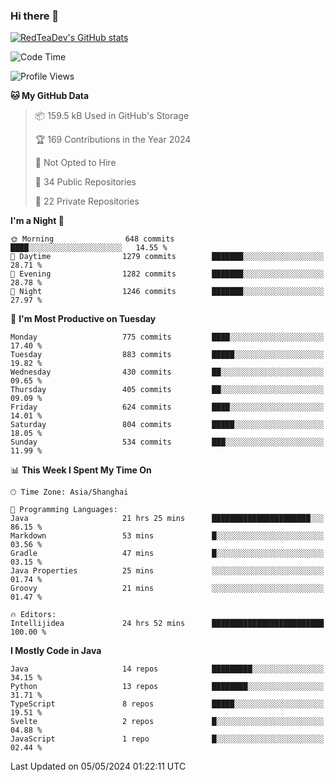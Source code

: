 ### Hi there 👋

<!--
**RedTeaDev/RedTeaDev** is a ✨ _special_ ✨ repository because its `README.md` (this file) appears on your GitHub profile.

Here are some ideas to get you started:

- 🔭 I’m currently working on ...
- 🌱 I’m currently learning ...
- 👯 I’m looking to collaborate on ...
- 🤔 I’m looking for help with ...
- 💬 Ask me about ...
- 📫 How to reach me: ...
- 😄 Pronouns: ...
- ⚡ Fun fact: ...
-->

<!--
[![wakatime](https://wakatime.com/badge/user/6b101ed0-04c0-4490-9283-eb61f2efff96.svg)](https://wakatime.com/@6b101ed0-04c0-4490-9283-eb61f2efff96)
!-->

[![RedTeaDev's GitHub stats](https://github-readme-stats.vercel.app/api?username=RedTeaDev)](https://github.com/anuraghazra/github-readme-stats)
<!--
[![willianrod's wakatime stats](https://github-readme-stats.vercel.app/api/wakatime?username=RedTeaDev)](https://github.com/anuraghazra/github-readme-stats)
!-->
<!--START_SECTION:waka-->
![Code Time](http://img.shields.io/badge/Code%20Time-2%2C214%20hrs%2024%20mins-blue)

![Profile Views](http://img.shields.io/badge/Profile%20Views-3-blue)

**🐱 My GitHub Data** 

> 📦 159.5 kB Used in GitHub's Storage 
 > 
> 🏆 169 Contributions in the Year 2024
 > 
> 🚫 Not Opted to Hire
 > 
> 📜 34 Public Repositories 
 > 
> 🔑 22 Private Repositories 
 > 
**I'm a Night 🦉** 

```text
🌞 Morning                648 commits         ████░░░░░░░░░░░░░░░░░░░░░   14.55 % 
🌆 Daytime                1279 commits        ███████░░░░░░░░░░░░░░░░░░   28.71 % 
🌃 Evening                1282 commits        ███████░░░░░░░░░░░░░░░░░░   28.78 % 
🌙 Night                  1246 commits        ███████░░░░░░░░░░░░░░░░░░   27.97 % 
```
📅 **I'm Most Productive on Tuesday** 

```text
Monday                   775 commits         ████░░░░░░░░░░░░░░░░░░░░░   17.40 % 
Tuesday                  883 commits         █████░░░░░░░░░░░░░░░░░░░░   19.82 % 
Wednesday                430 commits         ██░░░░░░░░░░░░░░░░░░░░░░░   09.65 % 
Thursday                 405 commits         ██░░░░░░░░░░░░░░░░░░░░░░░   09.09 % 
Friday                   624 commits         ████░░░░░░░░░░░░░░░░░░░░░   14.01 % 
Saturday                 804 commits         █████░░░░░░░░░░░░░░░░░░░░   18.05 % 
Sunday                   534 commits         ███░░░░░░░░░░░░░░░░░░░░░░   11.99 % 
```


📊 **This Week I Spent My Time On** 

```text
🕑︎ Time Zone: Asia/Shanghai

💬 Programming Languages: 
Java                     21 hrs 25 mins      ██████████████████████░░░   86.15 % 
Markdown                 53 mins             █░░░░░░░░░░░░░░░░░░░░░░░░   03.56 % 
Gradle                   47 mins             █░░░░░░░░░░░░░░░░░░░░░░░░   03.15 % 
Java Properties          25 mins             ░░░░░░░░░░░░░░░░░░░░░░░░░   01.74 % 
Groovy                   21 mins             ░░░░░░░░░░░░░░░░░░░░░░░░░   01.47 % 

🔥 Editors: 
Intellijidea             24 hrs 52 mins      █████████████████████████   100.00 % 
```

**I Mostly Code in Java** 

```text
Java                     14 repos            █████████░░░░░░░░░░░░░░░░   34.15 % 
Python                   13 repos            ████████░░░░░░░░░░░░░░░░░   31.71 % 
TypeScript               8 repos             █████░░░░░░░░░░░░░░░░░░░░   19.51 % 
Svelte                   2 repos             █░░░░░░░░░░░░░░░░░░░░░░░░   04.88 % 
JavaScript               1 repo              █░░░░░░░░░░░░░░░░░░░░░░░░   02.44 % 
```




 Last Updated on 05/05/2024 01:22:11 UTC
<!--END_SECTION:waka-->


